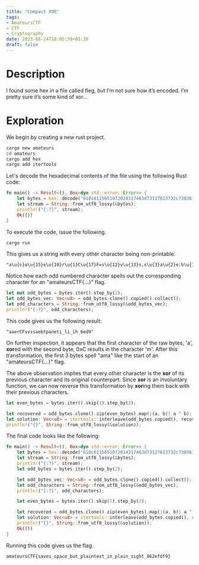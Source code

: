 ```yaml
---
title: "Compact XOR"
tags:
- AmateursCTF
- CTF
- Cryptography
date: 2023-08-24T18:05:59+05:30
draft: false
---
```


# Description

I found some hex in a file called fleg, but I’m not sure how it’s encoded. I’m pretty sure it’s some kind of xor…

# Exploration

We begin by creating a new rust project.

```sh
cargo new amateurs
cd amateurs
cargo add hex
cargo add itertools
```

Let's decode the hexadecimal contents of the file using the following Rust code:

```rust
fn main() -> Result<(), Box<dyn std::error::Error>> {
    let bytes = hex::decode("610c6115651072014317463d73127613732c73036102653a6217742b701c61086e1a651d742b69075f2f6c0d69075f2c690e681c5f673604650364023944")?;
    let stream = String::from_utf8_lossy(&bytes);
    println!("{:?}", stream);
    Ok(())
}
```

To execute the code, issue the following.

```sh
cargo run
```

This gives us a string with every other character being non-printable.

```
"a\u{c}a\u{15}e\u{10}r\u{1}C\u{17}F=s\u{12}v\u{13}s,s\u{3}a\u{2}e:b\u{17}t+p\u{1c}a\u{8}n\u{1a}e\u{1d}t+i\u{7}_/l\ri\u{7}_,i\u{e}h\u{1c}_g6\u{4}e\u{3}d\u{2}9D"
```

Notice how each odd numbered character spells out the corresponding character for an "amateursCTF{...}" flag.

```rust
let mut odd_bytes = bytes.iter().step_by(2);
let odd_bytes_vec: Vec<u8> = odd_bytes.clone().copied().collect();
let odd_characters = String::from_utf8_lossy(&odd_bytes_vec);
println!("{:?}", odd_characters);
```

This code gives us the following result:

```
"aaerCFsvssaebtpaneti_li_ih_6ed9"
```

On further inspection, it appears that the first character of the raw bytes, 'a', **xor**ed with the second byte, 0xC results in the character 'm'.
After this transformation, the first 3 bytes spell "ama" like the start of an "amateursCTF{...}" flag.

The above observation implies that every other character is the **xor** of its previous character and its original counterpart. Since **xor** is an involuntary function,
we can now reverse this transformation by **xor**ing them back with their previous characters.

```rust
let even_bytes = bytes.iter().skip(1).step_by(2);

let recovered = odd_bytes.clone().zip(even_bytes).map(|(a, b)| a ^ b);
let solution: Vec<u8> = itertools::interleave(odd_bytes.copied(), recovered).collect();
println!("{}", String::from_utf8_lossy(&solution));
```

The final code looks like the following:

```rust
fn main() -> Result<(), Box<dyn std::error::Error>> {
    let bytes = hex::decode("610c6115651072014317463d73127613732c73036102653a6217742b701c61086e1a651d742b69075f2f6c0d69075f2c690e681c5f673604650364023944")?;
    let stream = String::from_utf8_lossy(&bytes);
    println!("{:?}", stream);
    let odd_bytes = bytes.iter().step_by(2);

    let odd_bytes_vec: Vec<u8> = odd_bytes.clone().copied().collect();
    let odd_characters = String::from_utf8_lossy(&odd_bytes_vec);
    println!("{:?}", odd_characters);

    let even_bytes = bytes.iter().skip(1).step_by(2);

    let recovered = odd_bytes.clone().zip(even_bytes).map(|(a, b)| a ^ b);
    let solution: Vec<u8> = itertools::interleave(odd_bytes.copied(), recovered).collect();
    println!("{}", String::from_utf8_lossy(&solution));
    Ok(())
}
```

Running this code gives us the flag.

```
amateursCTF{saves_space_but_plaintext_in_plain_sight_862efdf9}
```
